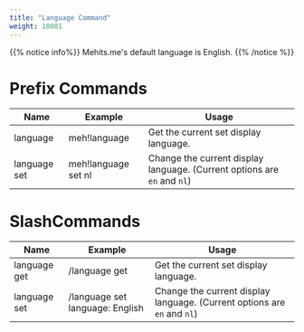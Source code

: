 ```yaml
---
title: "Language Command"
weight: 10001
---
```


{{% notice info%}}
Mehits.me's default language is English.
{{% /notice %}}

# Prefix Commands
Name | Example | Usage |
--- | --- | --- |
language | meh!language | Get the current set display language.
language set <language> | meh!language set nl | Change the current display language. (Current options are `en` and `nl`)

# SlashCommands
Name | Example | Usage |
--- | --- | --- |
language get | /language get | Get the current set display language.
language set | /language set language: English | Change the current display language. (Current options are `en` and `nl`)